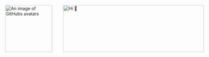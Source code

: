 <div>
    <div style="display: flex">
        <img alt="An image of GitHubs avatars" height="150px" src="https://octodex.github.com/images/daftpunktocat-guy.gif"
             title="daftpunktocat" width="150px"/>
        <img alt="Hi 👋" height="150"
             src="https://readme-typing-svg.herokuapp.com/?font=Fira+Code&duration=3000&pause=500&color=FF9900&vCenter=true&multiline=true&repeat=false&random=false&height=100&lines=Hi!%F0%9F%91%8B;I%27m+Mick+Zeller."
             title="Hi!" width="450" style="margin: 0 0 0 35px;"/>
    </div>
</div>
